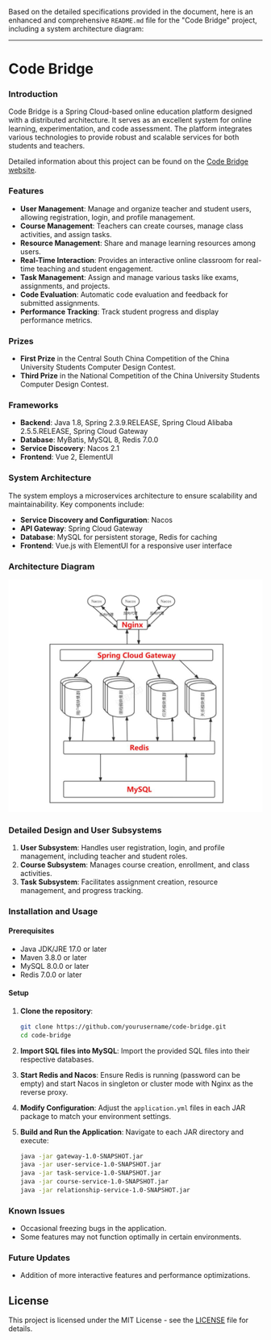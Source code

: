Based on the detailed specifications provided in the document, here is an enhanced and comprehensive `README.md` file for the "Code Bridge" project, including a system architecture diagram:

---

# Code Bridge

### Introduction

Code Bridge is a Spring Cloud-based online education platform designed with a distributed architecture. It serves as an excellent system for online learning, experimentation, and code assessment. The platform integrates various technologies to provide robust and scalable services for both students and teachers.

Detailed information about this project can be found on the [Code Bridge website](https://tech-webs.com/code-bridge/).

### Features

- **User Management**: Manage and organize teacher and student users, allowing registration, login, and profile management.
- **Course Management**: Teachers can create courses, manage class activities, and assign tasks.
- **Resource Management**: Share and manage learning resources among users.
- **Real-Time Interaction**: Provides an interactive online classroom for real-time teaching and student engagement.
- **Task Management**: Assign and manage various tasks like exams, assignments, and projects.
- **Code Evaluation**: Automatic code evaluation and feedback for submitted assignments.
- **Performance Tracking**: Track student progress and display performance metrics.

### Prizes

- **First Prize** in the Central South China Competition of the China University Students Computer Design Contest.
- **Third Prize** in the National Competition of the China University Students Computer Design Contest.

### Frameworks

- **Backend**: Java 1.8, Spring 2.3.9.RELEASE, Spring Cloud Alibaba 2.5.5.RELEASE, Spring Cloud Gateway
- **Database**: MyBatis, MySQL 8, Redis 7.0.0
- **Service Discovery**: Nacos 2.1
- **Frontend**: Vue 2, ElementUI


### System Architecture

The system employs a microservices architecture to ensure scalability and maintainability. Key components include:

- **Service Discovery and Configuration**: Nacos
- **API Gateway**: Spring Cloud Gateway
- **Database**: MySQL for persistent storage, Redis for caching
- **Frontend**: Vue.js with ElementUI for a responsive user interface

### Architecture Diagram

![System Architecture Diagram](architecture.png)

### Detailed Design and User Subsystems

1. **User Subsystem**: Handles user registration, login, and profile management, including teacher and student roles.
2. **Course Subsystem**: Manages course creation, enrollment, and class activities.
3. **Task Subsystem**: Facilitates assignment creation, resource management, and progress tracking.

### Installation and Usage

#### Prerequisites

- Java JDK/JRE 17.0 or later
- Maven 3.8.0 or later
- MySQL 8.0.0 or later
- Redis 7.0.0 or later

#### Setup

1. **Clone the repository**:
   ```bash
   git clone https://github.com/yourusername/code-bridge.git
   cd code-bridge
   ```

2. **Import SQL files into MySQL**:
   Import the provided SQL files into their respective databases.

3. **Start Redis and Nacos**:
   Ensure Redis is running (password can be empty) and start Nacos in singleton or cluster mode with Nginx as the reverse proxy.

4. **Modify Configuration**:
   Adjust the `application.yml` files in each JAR package to match your environment settings.

5. **Build and Run the Application**:
   Navigate to each JAR directory and execute:
   ```bash
   java -jar gateway-1.0-SNAPSHOT.jar
   java -jar user-service-1.0-SNAPSHOT.jar
   java -jar task-service-1.0-SNAPSHOT.jar
   java -jar course-service-1.0-SNAPSHOT.jar
   java -jar relationship-service-1.0-SNAPSHOT.jar
   ```

### Known Issues

- Occasional freezing bugs in the application.
- Some features may not function optimally in certain environments.

### Future Updates

- Addition of more interactive features and performance optimizations.

## License

This project is licensed under the MIT License - see the [LICENSE](LICENSE) file for details.

